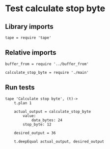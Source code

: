 # Test calculate stop byte

## Library imports

	tape = require 'tape'


## Relative imports

	buffer_from = require '../buffer_from'

	calculate_stop_byte = require './main'


## Run tests

	tape 'Calculate stop byte', (t)->
		t.plan 1

		actual_output = calculate_stop_byte
			value:
				data_bytes: 24
			stop_byte: 12

		desired_output = 36

		t.deepEqual actual_output, desired_output
